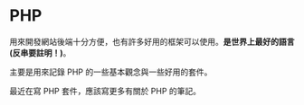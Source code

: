 # PHP

用來開發網站後端十分方便，也有許多好用的框架可以使用。**是世界上最好的語言 (反串要註明！)**。

主要是用來記錄 PHP 的一些基本觀念與一些好用的套件。

最近在寫 PHP 套件，應該寫更多有關於 PHP 的筆記。
